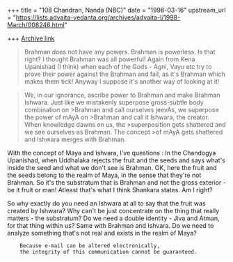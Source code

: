 +++
title = "108 Chandran, Nanda (NBC)"
date = "1998-03-16"
upstream_url = "https://lists.advaita-vedanta.org/archives/advaita-l/1998-March/008246.html"

+++
[Archive link](https://lists.advaita-vedanta.org/archives/advaita-l/1998-March/008246.html)

>Brahman does not have any powers. Brahman is powerless.
Is that right? I thought Brahman was all powerful! Again from Kena
Upanishad (I think) when each of the Gods - Agni, Vayu etc try to prove
their power against the Brahman and fail, as it's Brahman which makes
them tick! Anyway I suppose it's another way of looking at it!

>We, in our ignorance, ascribe power to Brahman and make Brahman
>Ishwara. Just like we mistakenly superpose gross-subtle body
combination on >Brahman and call ourselves jeevAs, we superpose the
power of mAyA on >Brahman and call it Ishwara, the creator. When
knowledge dawns on us, the >superposition gets shattered and we see
ourselves as Brahman. The concept >of mAyA gets shattered and Ishwara
merges with Brahman.

With the concept of Maya and Ishvara, I've questions : In the Chandogya
Upanishad, when Uddhalaka rejects the fruit and the seeds and says
what's inside the seed and what we don't see is Brahman. OK, here the
fruit and the seeds belong to the realm of Maya, in the sense that
they're not Brahman. So it's the substratum that is Brahman and not the
gross exterior - be it fruit or man! Atleast that's what I think
Shankara states. Am I right?

So why exactly do you need an Ishwara at all to say that the fruit was
created by Ishwara? Why can't be just concentrate on the thing that
really matters - the substratum? Do we need a double identity - Jiva and
Atman, for that thing within us? Same with Brahman and Ishvara. Do we
need to analyze something that's not real and exists in the realm of
Maya?

        Because e-mail can be altered electronically,
        the integrity of this communication cannot be guaranteed.

